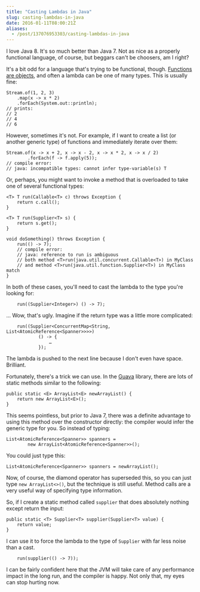 ```yaml
---
title: "Casting Lambdas in Java"
slug: casting-lambdas-in-java
date: 2016-01-11T08:00:21Z
aliases:
  - /post/137076953303/casting-lambdas-in-java
---
```


I love Java 8. It's so much better than Java 7. Not as nice as a properly functional language, of course, but beggars can't be choosers, am I right?

It's a bit odd for a language that's trying to be functional, though. [Functions are objects][functions are objects: the other point of view], and often a lambda can be one of many types. This is usually fine:

    Stream.of(1, 2, 3)
        .map(x -> x * 2)
        .forEach(System.out::println);
    // prints:
    // 2
    // 4
    // 6

<!--more-->

However, sometimes it's not. For example, if I want to create a list (or another generic type) of functions and immediately iterate over them:

    Stream.of(x -> x + 2, x -> x - 2, x -> x * 2, x -> x / 2)
            .forEach(f -> f.apply(5));
    // compile error:
    // java: incompatible types: cannot infer type-variable(s) T

Or, perhaps, you might want to invoke a method that is overloaded to take one of several functional types:

    <T> T run(Callable<T> c) throws Exception {
        return c.call();
    }

    <T> T run(Supplier<T> s) {
        return s.get();
    }

    void doSomething() throws Exception {
        run(() -> 7);
        // compile error:
        // java: reference to run is ambiguous
        // both method <T>run(java.util.concurrent.Callable<T>) in MyClass
        // and method <T>run(java.util.function.Supplier<T>) in MyClass match
    }

In both of these cases, you'll need to cast the lambda to the type you're looking for:

        run((Supplier<Integer>) () -> 7);

… Wow, that's ugly. Imagine if the return type was a little more complicated:

        run((Supplier<ConcurrentMap<String, List<AtomicReference<Spanner>>>>)
                () -> {
                    …
                });

The lambda is pushed to the next line because I don't even have space. Brilliant.

Fortunately, there's a trick we can use. In the [Guava][] library, there are lots of static methods similar to the following:

    public static <E> ArrayList<E> newArrayList() {
        return new ArrayList<E>();
    }

This seems pointless, but prior to Java 7, there was a definite advantage to using this method over the constructor directly: the compiler would infer the generic type for you. So instead of typing:

    List<AtomicReference<Spanner>> spanners =
            new ArrayList<AtomicReference<Spanner>>();

You could just type this:

    List<AtomicReference<Spanner>> spanners = newArrayList();

Now, of course, the diamond operator has superseded this, so you can just type `new ArrayList<>()`, but the technique is still useful. Method calls are a very useful way of specifying type information.

So, if I create a static method called `supplier` that does absolutely nothing except return the input:

    public static <T> Supplier<T> supplier(Supplier<T> value) {
        return value;
    }

I can use it to force the lambda to the type of `Supplier` with far less noise than a cast.

        run(supplier(() -> 7));

I can be fairly confident here that the JVM will take care of any performance impact in the long run, and the compiler is happy. Not only that, my eyes can stop hurting now.

[functions are objects: the other point of view]: /post/58923319303/functions-are-objects-the-other-point-of-view
[guava]: https://github.com/google/guava
